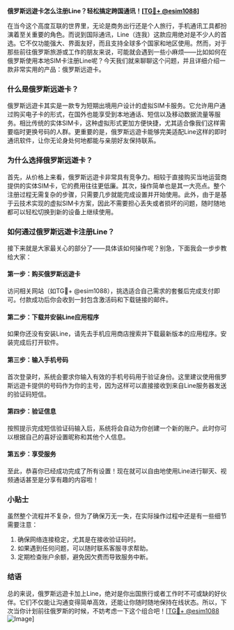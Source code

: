 **俄罗斯远遊卡怎么注册Line？轻松搞定跨国通讯！[[TG💪+ @esim1088](https://t.me/s/esim1088)]**

在当今这个高度互联的世界里，无论是商务出行还是个人旅行，手机通讯工具都扮演着至关重要的角色。而说到国际通讯，Line（连我）这款应用绝对是不少人的首选。它不仅功能强大、界面友好，而且支持全球多个国家和地区使用。然而，对于那些前往俄罗斯旅游或工作的朋友来说，可能就会遇到一些小麻烦——比如如何在俄罗斯使用本地SIM卡注册Line呢？今天我们就来聊聊这个问题，并且详细介绍一款非常实用的产品：俄罗斯远遊卡。

### 什么是俄罗斯远遊卡？

俄罗斯远遊卡其实是一款专为短期出境用户设计的虚拟SIM卡服务。它允许用户通过购买电子卡的形式，在国外也能享受到本地通话、短信以及移动数据流量等服务。相比传统的实体SIM卡，这种虚拟形式更加方便快捷，尤其适合像我们这样需要临时更换号码的人群。更重要的是，俄罗斯远遊卡能够完美适配Line这样的即时通讯软件，让你无论身处何地都能与亲朋好友保持联系。

### 为什么选择俄罗斯远遊卡？

首先，从价格上来看，俄罗斯远遊卡非常具有竞争力。相较于直接购买当地运营商提供的实体SIM卡，它的费用往往更低廉。其次，操作简单也是其一大亮点。整个注册过程无需复杂的步骤，只需要几步就能完成设置并开始使用。此外，由于是基于云技术实现的虚拟SIM卡方案，因此不需要担心丢失或者损坏的问题，随时随地都可以轻松切换到新的设备上继续使用。

### 如何通过俄罗斯远遊卡注册Line？

接下来就是大家最关心的部分了——具体该如何操作呢？别急，下面我会一步步教给大家：

#### 第一步：购买俄罗斯远遊卡
访问相关网站（如TG💪+ @esim1088），挑选适合自己需求的套餐后完成支付即可。付款成功后你会收到一封包含激活码和下载链接的邮件。

#### 第二步：下载并安装Line应用程序
如果你还没有安装Line，请先去手机应用商店搜索并下载最新版本的应用程序。安装完成后打开软件。

#### 第三步：输入手机号码
首次登录时，系统会要求你输入有效的手机号码用于验证身份。这里建议使用俄罗斯远遊卡提供的号码作为你的主号，因为这样可以直接接收到来自Line服务器发送的验证码短信。

#### 第四步：验证信息
按照提示完成短信验证码输入后，系统将会自动为你创建一个新的账户。此时你可以根据自己的喜好设置昵称和其他个人信息。

#### 第五步：享受服务
至此，恭喜你已经成功完成了所有设置！现在就可以自由地使用Line进行聊天、视频通话甚至是分享有趣的内容啦！

### 小贴士

虽然整个流程并不复杂，但为了确保万无一失，在实际操作过程中还是有一些细节需要注意：
1. 确保网络连接稳定，尤其是在接收验证码时。
2. 如果遇到任何问题，可以随时联系客服寻求帮助。
3. 定期检查账户余额，避免因欠费而导致服务中断。

### 结语

总的来说，俄罗斯远遊卡加上Line，绝对是你出国旅行或者工作时不可或缺的好伙伴。它们不仅能让沟通变得简单高效，还能让你随时随地保持在线状态。所以，下次当你计划前往俄罗斯的时候，不妨考虑一下这个组合吧！[[TG💪+ @esim1088](https://t.me/s/esim1088) ![Image](https://i.postimg.cc/4NQfJmqS/Snipaste-2025-05-13-00-14-12.png)]